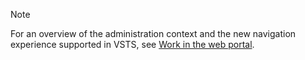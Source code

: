 
>[!NOTE]  
>For an overview of the administration context and the new navigation experience supported in VSTS, see [Work in the web portal](/vsts/connect/work-web-portal#admin-context).
